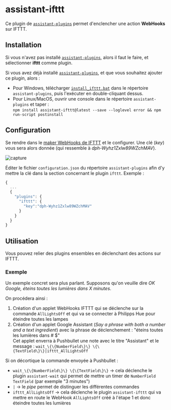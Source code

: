 # assistant-ifttt

Ce plugin de [`assistant-plugins`](https://aymkdn.github.io/assistant-plugins/) permet d'enclencher une action **WebHooks** sur IFTTT.

## Installation

Si vous n'avez pas installé [`assistant-plugins`](https://aymkdn.github.io/assistant-plugins/), alors il faut le faire, et sélectionner **ifttt** comme plugin.

Si vous avez déjà installé [`assistant-plugins`](https://aymkdn.github.io/assistant-plugins/), et que vous souhaitez ajouter ce plugin, alors :
  - Pour Windows, télécharger [`install_ifttt.bat`](https://github-proxy.kodono.info/?q=https://raw.githubusercontent.com/Aymkdn/assistant-ifttt/master/install_ifttt.bat&download=install_ifttt.bat) dans le répertoire `assistant-plugins`, puis l'exécuter en double-cliquant dessus.  
  - Pour Linux/MacOS, ouvrir une console dans le répertoire `assistant-plugins` et taper :  
  `npm install assistant-ifttt@latest --save --loglevel error && npm run-script postinstall`

## Configuration

Se rendre dans le [maker WebHooks de IFTTT](https://ifttt.com/maker_webhooks/settings) et le configurer. Une clé (*key*) vous sera alors donnée (qui ressemble à *dph-Wyhz1Zxlw89WZchMAV*).

![capture](https://user-images.githubusercontent.com/946315/33517365-63c50b82-d783-11e7-8c25-c041dff04d15.png)

Éditer le fichier `configuration.json` du répertoire `assistant-plugins` afin d'y mettre la clé dans la section concernant le plugin `ifttt`. Exemple :
```javascript
{
  ...
  {
    "plugins": {
      "ifttt": {
        "key":"dph-Wyhz1Zxlw89WZchMAV"
      }
    }
  }
}

```

## Utilisation

Vous pouvez relier des plugins ensembles en déclenchant des actions sur IFTTT.

### Exemple

Un exemple concret sera plus parlant. Supposons qu'on veuille dire *OK Google, éteins toutes les lumières dans X minutes*.

On procédera ainsi :

  1. Création d'un applet WebHooks IFTTT qui se déclenche sur la commande `AllLightsOff` et qui va se connecter à Philipps Hue pour éteindre toutes les lampes  
  2. Création d'un applet Google Assistant (*Say a phrase with both a number and a text ingredient*) avec la phrase de déclenchement : "éteins toutes les lumières dans # $"  
  Cet applet enverra à Pushbullet une note avec le titre "Assistant" et le message : `wait_\{\{NumberField\}\} \{\{TextField\}\}|ifttt_AllLightsOff`

Si on décortique la commande envoyée à Pushbullet :
  - `wait_\{\{NumberField\}\} \{\{TextField\}\}` → cela déclenche le plugin `assistant-wait` qui permet de mettre un timer de `NumberField` `TextField` (par exemple "3 minutes")
  - `|` → le *pipe* permet de distinguer les différentes commandes
  - `ifttt_AllLightsOff` → cela déclenche le plugin `assistant-ifttt` qui va mettre en route le WebHook `AllLightsOff` créé à l'étape 1 et donc éteindre toutes les lumières
